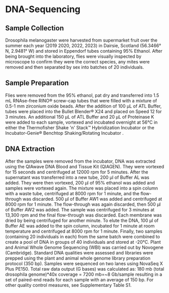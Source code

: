 # DNA-Sequencing

## Sample Collection 
Drosophila melanogaster were harvested from supermarket fruit over the summer each year (2019 2020, 2022, 2023) in Dairsie, Scotland (56.3466° N, 2.9481° W) and stored in Eppendorf tubes containing 95% Ethanol. After being brought into the laboratory, flies were visually inspected by microscope to confirm they were the correct species, any mites were removed and then separated by sex into batches of 20 individuals. 

## Sample Preparation
Flies were removed from the 95% ethanol, pat dry and transferred into 1.5 mL RNAse-free RINO® screw-cap tubes that were filled with a mixture of 0.5-1 mm zirconium oxide beads. After the addition of 100 µL of ATL Buffer, tubes were placed into the Bullet Blender® X24  and placed on Speed 12 for 3 minutes. An additional 150 µL of ATL Buffer and 20 µL of Proteinase K were added to each sample, vortexed and incubated overnight at 56°C in either the Thermofisher Shake 'n' Stack™ Hybridization Incubator or the Incubator-Genie® Benchtop Shaking/Rotating Incubator . 

## DNA Extraction
After the samples were removed from the incubator, DNA was extracted using the QIAwave DNA Blood and Tissue Kit (QIAGEN). They were vortexed for 15 seconds and centrifuged at 12000 rpm for 5 minutes. After the supernatant was transferred into a new tube, 200 µl of Buffer AL was added. They were then vortexed, 200 µl of 95% ethanol was added and samples were vortexed again. The mixture was placed into a spin column with a waste tube, centrifuged at 8000 rpm for 1 minute, and the flow-through was discarded. 500 µl of Buffer AW1 was added and centrifuged at 8000 rpm for 1 minute. The flow-through was again discarded, then 500 µl of Buffer AW2 was added. The sample was centrifuged for 3 minutes at 13,300 rpm and the final flow-through was discarded. Each membrane was dried by being centrifuged for another minute. To elute the DNA, 100 µl of Buffer AE was added to the spin column, incubated for 1 minute at room temperature and centrifuged at 8000 rpm for 1 minute. Finally, two samples (containing 20 individuals in each) from the same batch were combined to create a pool of DNA in groups of 40 individuals and stored at -20°C. 
Plant and Animal Whole Genome Sequencing (WBI) was carried out by Novogene (Cambridge). Standard DNA qualities were assessed and libraries were prepped using the plant and animal whole genome library preparation protocol (350 bp). Samples were sequenced on two lanes using NovaSeq X Plus PE150. Total raw data output (G bases) was calculated as:
180 mb (total drosophila genome)*40x coverage = 7200 mb=~8 Gb/sample
resulting in a set of paired-end reads for each sample with an average of 150 bp. For other quality control measures, see Supplementary Table S1. 
